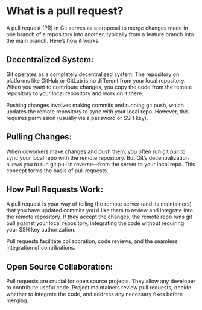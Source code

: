 # What is a pull request?
A pull request (PR) in Git serves as a proposal to merge changes made in one branch of a repository into another, typically from a feature branch into the main branch. Here’s how it works:

## Decentralized System:

Git operates as a completely decentralized system. The repository on platforms like GitHub or GitLab is no different from your local repository. When you want to contribute changes, you copy the code from the remote repository to your local repository and work on it there.

Pushing changes involves making commits and running git push, which updates the remote repository to sync with your local repo. However, this requires permission (usually via a password or SSH key).

## Pulling Changes:

When coworkers make changes and push them, you often run git pull to sync your local repo with the remote repository. But Git’s decentralization allows you to run git pull in reverse—from the server to your local repo. This concept forms the basis of pull requests.

## How Pull Requests Work:

A pull request is your way of telling the remote server (and its maintainers) that you have updated commits you’d like them to review and integrate into the remote repository. If they accept the changes, the remote repo runs git pull against your local repository, integrating the code without requiring your SSH key authorization.

Pull requests facilitate collaboration, code reviews, and the seamless integration of contributions.

## Open Source Collaboration:

Pull requests are crucial for open source projects. They allow any developer to contribute useful code. Project maintainers review pull requests, decide whether to integrate the code, and address any necessary fixes before merging.